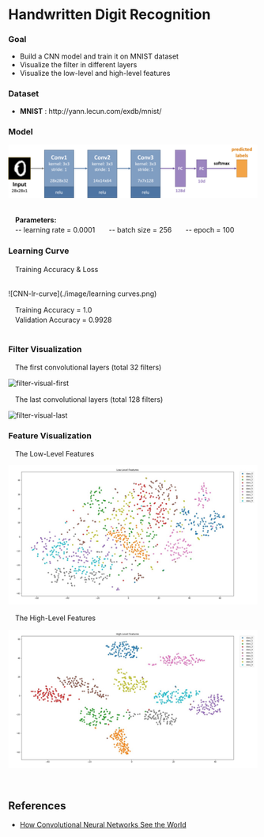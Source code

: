 <h1>Handwritten Digit Recognition</h1>

<h3>Goal</h3>
<ul>
  <li>Build a CNN model and train it on MNIST dataset</li>
  <li>Visualize the filter in different layers</li>
  <li>Visualize the low-level and high-level features</li>
</ul>

<h3>Dataset</h3>
<ul>
  <li><b>MNIST</b> : http://yann.lecun.com/exdb/mnist/</li>
</ul>

<h3>Model</h3>

![CNN-model](./image/cnn_architecture.png)

</br>
　<b>Parameters:</b></br>
　-- learning rate = 0.0001　　-- batch size = 256　　-- epoch = 100</br>

<h3>Learning Curve</h3>
　Training Accuracy & Loss</br></br>
 
![CNN-lr-curve](./image/learning curves.png)

　Training   Accuracy = 1.0</br>
　Validation Accuracy = 0.9928</br></br>

<h3>Filter Visualization</h3>
　The first convolutional layers (total 32 filters)</br>

![filter-visual-first](./image/filter_visualization_conv_first.png)

　The last convolutional layers (total 128 filters)</br>

![filter-visual-last](./image/filter_visualization_conv_last.png)

<h3>Feature Visualization</h3>
　The Low-Level Features</br>
 
![feature-visual-low](./image/features_visualization_low-level.jpg)

　The High-Level Features</br>
 
![feature-visual-high](./image/features_visualization_high-level.jpg)

</br>

<h2>References</h2>

<ul>
  <li><a href="https://blog.keras.io/how-convolutional-neural-networks-see-the-world.html" rel="nofollow">
    How Convolutional Neural Networks See the World</a>
  </li>
</ul>
